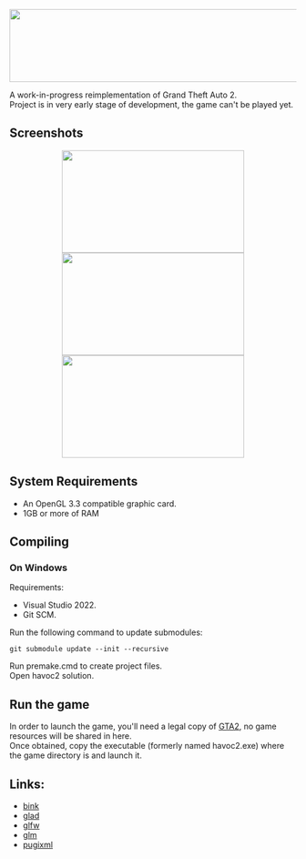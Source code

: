 <p align="center">
<img src="https://i.imgur.com/f9vTYJ2.png" width="512" height="128"> 
</p>

A work-in-progress reimplementation of Grand Theft Auto 2.\
Project is in very early stage of development, the game can't be played yet.

## Screenshots
<p align="center">
<img src="https://i.imgur.com/XKYsLyP.png" width="320" height="180">
<img src="https://i.imgur.com/gSKXf0w.png" width="320" height="180">
<img src="https://i.imgur.com/Amc3zQC.png" width="320" height="180">
</p>

## System Requirements
- An OpenGL 3.3 compatible graphic card.
- 1GB or more of RAM

## Compiling
### On Windows
Requirements: 
 - Visual Studio 2022.
 - Git SCM.

Run the following command to update submodules:
 ```
git submodule update --init --recursive
```

Run premake.cmd to create project files.\
Open havoc2 solution.

## Run the game
In order to launch the game, you'll need a legal copy of [GTA2](https://store.steampowered.com/app/12180/Grand_Theft_Auto_2/), no game resources will be shared in here. \
Once obtained, copy the executable (formerly named havoc2.exe) where the game directory is and launch it.

## Links:
- [bink](http://www.radgametools.com/bnkmain.htm)
- [glad](https://github.com/Dav1dde/glad)
- [glfw](https://github.com/glfw/glfw)
- [glm](https://github.com/g-truc/glm)
- [pugixml](https://github.com/zeux/pugixml)
